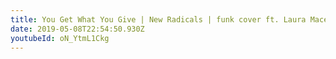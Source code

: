 ```yaml
---
title: You Get What You Give | New Radicals | funk cover ft. Laura Mace & Bill Wurtz
date: 2019-05-08T22:54:50.930Z
youtubeId: oN_YtmL1Ckg
---
```

